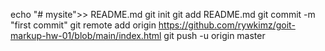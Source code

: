 echo "# mysite">> README.md git init git add README.md git commit -m "first
commit" git remote add origin
https://github.com/rywkimz/goit-markup-hw-01/blob/main/index.html git push -u
origin master
